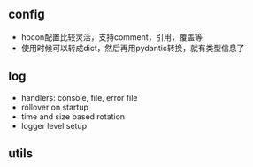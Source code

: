 
## config

- hocon配置比较灵活，支持comment，引用，覆盖等
- 使用时候可以转成dict，然后再用pydantic转换，就有类型信息了

## log

- handlers: console, file, error file
- rollover on startup
- time and size based rotation
- logger level setup

## utils
